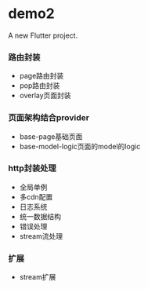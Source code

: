 # demo2

A new Flutter project.

### 路由封装
- page路由封装
- pop路由封装
- overlay页面封装

### 页面架构结合provider
- base-page基础页面
- base-model-logic页面的model的logic

### http封装处理
- 全局单例
- 多cdn配置
- 日志系统
- 统一数据结构
- 错误处理
- stream流处理

### 扩展
- stream扩展


